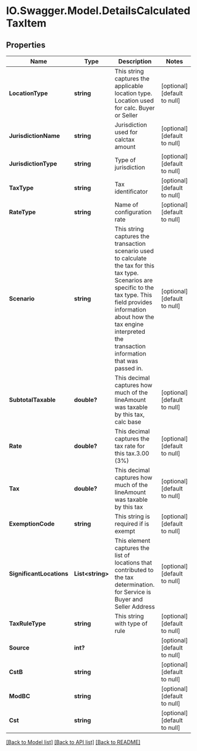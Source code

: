 # IO.Swagger.Model.DetailsCalculatedTaxItem
## Properties

Name | Type | Description | Notes
------------ | ------------- | ------------- | -------------
**LocationType** | **string** | This string captures the applicable location type. Location used for calc. Buyer or Seller | [optional] [default to null]
**JurisdictionName** | **string** | Jurisdiction used for calctax amount | [optional] [default to null]
**JurisdictionType** | **string** | Type of jurisdiction | [optional] [default to null]
**TaxType** | **string** | Tax identificator | [optional] [default to null]
**RateType** | **string** | Name of configuration rate | [optional] [default to null]
**Scenario** | **string** | This string captures the transaction scenario used to calculate the tax for this tax type. Scenarios are specific to the tax type. This field provides information about how the tax engine interpreted the transaction information that was passed in. | [optional] [default to null]
**SubtotalTaxable** | **double?** | This decimal captures how much of the lineAmount was taxable by this tax, calc base | [optional] [default to null]
**Rate** | **double?** | This decimal captures the tax rate for this tax.3.00 (3%) | [optional] [default to null]
**Tax** | **double?** | This decimal captures how much of the lineAmount was taxable by this tax | [optional] [default to null]
**ExemptionCode** | **string** | This string is required if is exempt | [optional] [default to null]
**SignificantLocations** | **List&lt;string&gt;** | This element captures the list of locations that contributed to the tax determination. for Service is Buyer and Seller Address | [optional] [default to null]
**TaxRuleType** | **string** | This string with type of rule | [optional] [default to null]
**Source** | **int?** |  | [optional] [default to null]
**CstB** | **string** |  | [optional] [default to null]
**ModBC** | **string** |  | [optional] [default to null]
**Cst** | **string** |  | [optional] [default to null]

[[Back to Model list]](../README.md#documentation-for-models) [[Back to API list]](../README.md#documentation-for-api-endpoints) [[Back to README]](../README.md)

